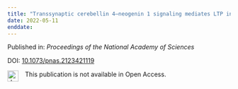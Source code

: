 ```yaml
---
title: "Transsynaptic cerebellin 4–neogenin 1 signaling mediates LTP in the mouse dentate gyrus"
date: 2022-05-11
enddate:
---
```


Published in: *Proceedings of the National Academy of Sciences*

DOI: [10.1073/pnas.2123421119](https://doi.org/10.1073/pnas.2123421119)

<img src="https://upload.wikimedia.org/wikipedia/commons/thumb/0/0e/Closed_Access_logo_transparent.svg/1200px-Closed_Access_logo_transparent.svg.png" alt="drawing" width="25" align="left"/> &nbsp;&nbsp;&nbsp;This publication is not available in Open Access.


